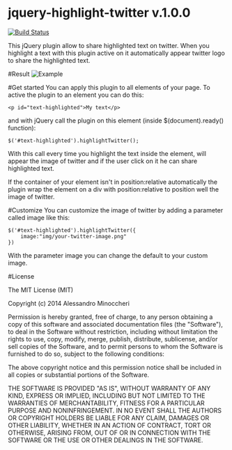 jquery-highlight-twitter v.1.0.0
========================

[![Build Status](https://api.travis-ci.org/AlessandroMinoccheri/jquery-highlight-twitter.png)](https://travis-ci.org/AlessandroMinoccheri/jquery-highlight-twitter)

This jQuery plugin allow to share highlighted text on twitter.
When you highlight a text with this plugin active on it automatically appear twitter logo to share the highlighted text.

#Result
![Example](http://www.alessandrominoccheri.com/wp-content/uploads/2015/01/jquery-highlight-twitter.png)

#Get started
You can apply this plugin to all elements of your page. 
To active the plugin to an element you can do this:

```
<p id="text-highlighted">My text</p>
```
and with jQuery call the plugin on this element (inside $(document).ready() function):

```
$('#text-highlighted').highlightTwitter();
```  

With this call every time you highlight the text inside the element, will appear the image of twitter and if the user click on it he can share highlighted text.

If the container of your element isn't in position:relative automatically the plugin wrap the element on a div with position:relative to position well the image of twitter.

#Customize
You can customize the image of twitter by adding a parameter called image like this:
```
$('#text-highlighted').highlightTwitter({
	image:"img/your-twitter-image.png"
})
```

With the parameter image you can change the default to your custom image.

#License

The MIT License (MIT)

Copyright (c) 2014 Alessandro Minoccheri

Permission is hereby granted, free of charge, to any person obtaining a copy of this software and associated documentation files (the "Software"), to deal in the Software without restriction, including without limitation the rights to use, copy, modify, merge, publish, distribute, sublicense, and/or sell copies of the Software, and to permit persons to whom the Software is furnished to do so, subject to the following conditions:

The above copyright notice and this permission notice shall be included in all copies or substantial portions of the Software.

THE SOFTWARE IS PROVIDED "AS IS", WITHOUT WARRANTY OF ANY KIND, EXPRESS OR IMPLIED, INCLUDING BUT NOT LIMITED TO THE WARRANTIES OF MERCHANTABILITY, FITNESS FOR A PARTICULAR PURPOSE AND NONINFRINGEMENT. IN NO EVENT SHALL THE AUTHORS OR COPYRIGHT HOLDERS BE LIABLE FOR ANY CLAIM, DAMAGES OR OTHER LIABILITY, WHETHER IN AN ACTION OF CONTRACT, TORT OR OTHERWISE, ARISING FROM, OUT OF OR IN CONNECTION WITH THE SOFTWARE OR THE USE OR OTHER DEALINGS IN THE SOFTWARE.
